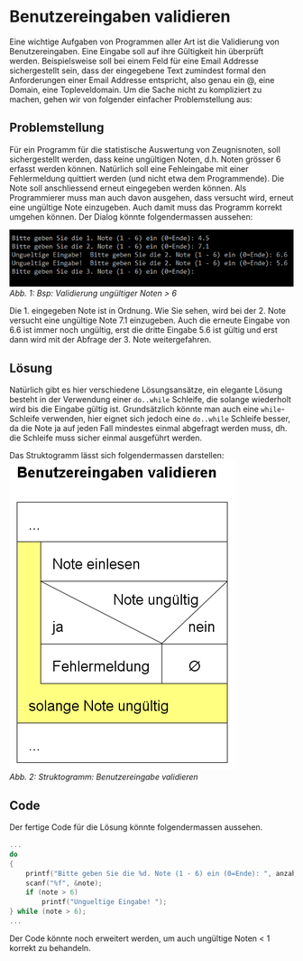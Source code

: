 # Benutzereingaben validieren
Eine wichtige Aufgaben von Programmen aller Art ist die Validierung von Benutzereingaben. Eine Eingabe soll auf ihre Gültigkeit hin überprüft werden.
Beispielsweise soll bei einem Feld für eine Email Addresse sichergestellt sein, dass der eingegebene Text zumindest formal den Anforderungen einer Email Addresse
entspricht, also genau ein @, eine Domain, eine Topleveldomain. Um die Sache nicht zu kompliziert zu machen, gehen wir von folgender einfacher Problemstellung aus:

## Problemstellung
Für ein Programm für die statistische Auswertung von Zeugnisnoten, soll sichergestellt werden, dass keine ungültigen Noten, d.h. Noten grösser 6
erfasst werden können. Natürlich soll eine Fehleingabe mit einer Fehlermeldung quittiert werden (und nicht etwa dem Programmende). Die Note soll anschliessend
erneut eingegeben werden können. Als Programmierer muss man auch davon ausgehen, dass versucht wird, erneut eine ungültige Note einzugeben. 
Auch damit muss das Programm korrekt umgehen können. Der Dialog könnte folgendermassen aussehen:

![6.5.1](img/kap6/6.5.1.png)  
*Abb. 1: Bsp: Validierung ungültiger Noten > 6* 

Die 1. eingegeben Note ist in Ordnung. Wie Sie sehen, wird bei der 2. Note versucht eine ungültige Note 7.1 einzugeben. Auch die erneute Eingabe von 6.6 ist immer noch ungültig, 
erst die dritte Eingabe 5.6 ist gültig und erst dann wird mit der Abfrage der 3. Note weitergefahren.

## Lösung
Natürlich gibt es hier verschiedene Lösungsansätze, ein elegante Lösung besteht in der Verwendung einer ```do..while``` Schleife, die solange wiederholt
wird bis die Eingabe gültig ist. Grundsätzlich könnte man auch eine ```while```-Schleife verwenden, hier eignet sich jedoch eine ```do..while``` Schleife
besser, da die Note ja auf jeden Fall mindestes einmal abgefragt werden muss, dh. die Schleife muss sicher einmal ausgeführt werden.

Das Struktogramm lässt sich folgendermassen darstellen:  
![6.5.2](img/kap6/6.5.2.png)  
*Abb. 2: Struktogramm: Benutzereingabe validieren*

## Code
Der fertige Code für die Lösung könnte folgendermassen aussehen. 
```c 
...
do
{
	printf("Bitte geben Sie die %d. Note (1 - 6) ein (0=Ende): ", anzahl);
	scanf("%f", &note);
	if (note > 6)
		printf("Ungueltige Eingabe! ");
} while (note > 6);
...
```
Der Code könnte noch erweitert werden, um auch ungültige Noten < 1 korrekt zu behandeln.
